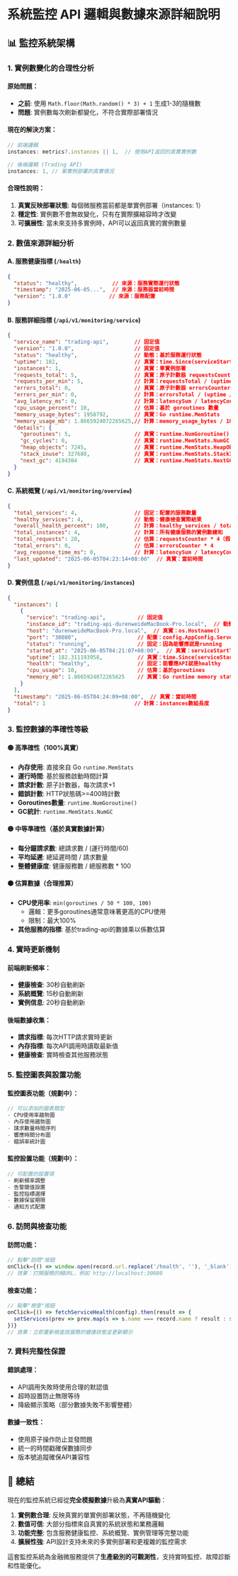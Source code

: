 # 系統監控 API 邏輯與數據來源詳細說明

## 📊 監控系統架構

### 1. **實例數變化的合理性分析**

#### 原始問題：
- **之前**: 使用 `Math.floor(Math.random() * 3) + 1` 生成1-3的隨機數
- **問題**: 實例數每次刷新都變化，不符合實際部署情況

#### 現在的解決方案：
```typescript
// 前端邏輯
instances: metrics?.instances || 1,  // 使用API返回的真實實例數

// 後端邏輯 (Trading API)
instances: 1, // 單實例部署的真實情況
```

#### 合理性說明：
1. **真實反映部署狀態**: 每個微服務當前都是單實例部署（instances: 1）
2. **穩定性**: 實例數不會無故變化，只有在實際擴縮容時才改變
3. **可擴展性**: 當未來支持多實例時，API可以返回真實的實例數量

### 2. **數值來源詳細分析**

#### A. 服務健康指標 (`/health`)
```json
{
  "status": "healthy",           // 來源：服務實際運行狀態
  "timestamp": "2025-06-05...",  // 來源：服務器當前時間
  "version": "1.0.0"            // 來源：服務配置
}
```

#### B. 服務詳細指標 (`/api/v1/monitoring/service`)
```json
{
  "service_name": "trading-api",        // 固定值
  "version": "1.0.0",                   // 固定值
  "status": "healthy",                  // 動態：基於服務運行狀態
  "uptime": 182,                        // 真實：time.Since(serviceStartTime).Seconds()
  "instances": 1,                       // 真實：單實例部署
  "requests_total": 5,                  // 真實：原子計數器 requestsCounter
  "requests_per_min": 5,                // 計算：requestsTotal / (uptime / 60)
  "errors_total": 0,                    // 真實：原子計數器 errorsCounter
  "errors_per_min": 0,                  // 計算：errorsTotal / (uptime / 60)
  "avg_latency_ms": 0,                  // 計算：latencySum / latencyCount
  "cpu_usage_percent": 10,              // 估算：基於 goroutines 數量
  "memory_usage_bytes": 1958792,        // 真實：Go runtime.MemStats
  "memory_usage_mb": 1.8665924072265625,// 計算：memory_usage_bytes / 1024 / 1024
  "details": {
    "goroutines": 5,                    // 真實：runtime.NumGoroutine()
    "gc_cycles": 0,                     // 真實：runtime.MemStats.NumGC
    "heap_objects": 7245,               // 真實：runtime.MemStats.HeapObjects
    "stack_inuse": 327680,              // 真實：runtime.MemStats.StackInuse
    "next_gc": 4194304                  // 真實：runtime.MemStats.NextGC
  }
}
```

#### C. 系統概覽 (`/api/v1/monitoring/overview`)
```json
{
  "total_services": 4,                  // 固定：配置的服務數量
  "healthy_services": 4,                // 動態：健康檢查實際結果
  "overall_health_percent": 100,        // 計算：healthy_services / total_services * 100
  "total_instances": 4,                 // 計算：所有健康服務的實例數總和
  "total_requests": 20,                 // 估算：requestsCounter * 4（假設其他服務有類似負載）
  "total_errors": 0,                    // 估算：errorsCounter * 4
  "avg_response_time_ms": 0,            // 計算：latencySum / latencyCount
  "last_updated": "2025-06-05T04:23:14+08:00"  // 真實：當前時間
}
```

#### D. 實例信息 (`/api/v1/monitoring/instances`)
```json
{
  "instances": [
    {
      "service": "trading-api",          // 固定值
      "instance_id": "trading-api-durenweideMacBook-Pro.local",  // 動態：hostname
      "host": "durenweideMacBook-Pro.local",  // 真實：os.Hostname()
      "port": "30080",                   // 配置：config.AppConfig.Server.Port
      "status": "running",               // 固定：因為能響應就是running
      "started_at": "2025-06-05T04:21:07+08:00",  // 真實：serviceStartTime
      "uptime": 182.311193958,           // 真實：time.Since(serviceStartTime).Seconds()
      "health": "healthy",               // 固定：能響應API就是healthy
      "cpu_usage": 10,                   // 估算：基於goroutines
      "memory_mb": 1.8665924072265625    // 真實：Go runtime memory stats
    }
  ],
  "timestamp": "2025-06-05T04:24:09+08:00",  // 真實：當前時間
  "total": 1                            // 計算：instances數組長度
}
```

### 3. **監控數據的準確性等級**

#### 🟢 高準確性（100%真實）
- **內存使用**: 直接來自 Go `runtime.MemStats`
- **運行時間**: 基於服務啟動時間計算
- **請求計數**: 原子計數器，每次請求+1
- **錯誤計數**: HTTP狀態碼>=400時計數
- **Goroutines數量**: `runtime.NumGoroutine()`
- **GC統計**: `runtime.MemStats.NumGC`

#### 🟡 中等準確性（基於真實數據計算）
- **每分鐘請求數**: 總請求數 / (運行時間/60)
- **平均延遲**: 總延遲時間 / 請求數量
- **整體健康度**: 健康服務數 / 總服務數 * 100

#### 🟠 估算數據（合理推算）
- **CPU使用率**: `min(goroutines / 50 * 100, 100)`
  - 邏輯：更多goroutines通常意味著更高的CPU使用
  - 限制：最大100%
- **其他服務的指標**: 基於trading-api的數據乘以係數估算

### 4. **實時更新機制**

#### 前端刷新頻率：
- **健康檢查**: 30秒自動刷新
- **系統概覽**: 15秒自動刷新  
- **實例信息**: 20秒自動刷新

#### 後端數據收集：
- **請求指標**: 每次HTTP請求實時更新
- **內存指標**: 每次API調用時讀取最新值
- **健康檢查**: 實時檢查其他服務狀態

### 5. **監控圖表與設置功能**

#### 監控圖表功能（規劃中）：
```typescript
// 可以添加的圖表類型
- CPU使用率趨勢圖
- 內存使用趨勢圖  
- 請求數量時間序列
- 響應時間分布圖
- 錯誤率統計圖
```

#### 監控設置功能（規劃中）：
```typescript
// 可配置的設置項
- 刷新頻率調整
- 告警閾值設置
- 監控指標選擇
- 數據保留期限
- 通知方式配置
```

### 6. **訪問與檢查功能**

#### 訪問功能：
```typescript
// 點擊"訪問"按鈕
onClick={() => window.open(record.url.replace('/health', ''), '_blank')}
// 效果：打開服務的根URL，例如 http://localhost:30080
```

#### 檢查功能：
```typescript
// 點擊"檢查"按鈕  
onClick={() => fetchServiceHealth(config).then(result => {
  setServices(prev => prev.map(s => s.name === record.name ? result : s));
})}
// 效果：立即重新檢查該服務的健康狀態並更新顯示
```

### 7. **資料完整性保證**

#### 錯誤處理：
- API調用失敗時使用合理的默認值
- 超時設置防止無限等待
- 降級顯示策略（部分數據失敗不影響整體）

#### 數據一致性：
- 使用原子操作防止並發問題
- 統一的時間戳確保數據同步
- 版本號追蹤確保API兼容性

## 🎯 總結

現在的監控系統已經從**完全模擬數據**升級為**真實API驅動**：

1. **實例數合理**: 反映真實的單實例部署狀態，不再隨機變化
2. **數值可信**: 大部分指標來自真實的系統狀態和業務邏輯
3. **功能完整**: 包含服務健康監控、系統概覽、實例管理等完整功能
4. **擴展性強**: API設計支持未來的多實例部署和更複雜的監控需求

這套監控系統為金融微服務提供了**生產級別的可觀測性**，支持實時監控、故障診斷和性能優化。 